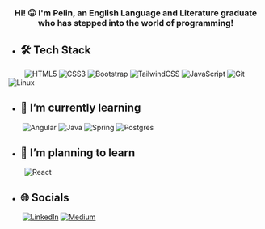 <h3 align="center">Hi! 🙃 I'm Pelin, an English Language and Literature graduate who has stepped into the world of programming!</h3>


- ## 🛠️ Tech Stack
&nbsp; &nbsp; &nbsp; &nbsp; ![HTML5](https://img.shields.io/badge/HTML5-%23E34F26.svg?style=flat&logo=html5&logoColor=white)
![CSS3](https://img.shields.io/badge/CSS3-%231572B6.svg?style=flat&logo=css3&logoColor=white) ![Bootstrap](https://img.shields.io/badge/Bootstrap-%238511FA.svg?style=flat&logo=bootstrap&logoColor=white)
![TailwindCSS](https://img.shields.io/badge/TailwindCSS-%2338B2AC.svg?style=flat&logo=tailwind-css&logoColor=white)
![JavaScript](https://img.shields.io/badge/JavaScript-%23323330.svg?style=flat&logo=javascript&logoColor=%23F7DF1E)
![Git](https://img.shields.io/badge/git-F05032?style=flat&logo=git&logoColor=f5f5f5)
![Linux](https://img.shields.io/badge/Linux-FCC624?style=flat&logo=linux&logoColor=black)

- ## 🌱 I’m currently learning
&nbsp; &nbsp; &nbsp; &nbsp;![Angular](https://img.shields.io/badge/Angular-%23DD0031.svg?style=flat&logo=angular&logoColor=white)
![Java](https://img.shields.io/badge/Java-%23ED8B00.svg?style=flat&logo=openjdk&logoColor=white) ![Spring](https://img.shields.io/badge/Spring-%236DB33F.svg?style=flat&logo=spring&logoColor=white) ![Postgres](https://img.shields.io/badge/PostgreSQL-%23316192.svg?style=flat&logo=postgresql&logoColor=white)

- ## 🤠 I’m planning to learn
&nbsp; &nbsp; &nbsp; &nbsp; ![React](https://img.shields.io/badge/React-%2320232a.svg?style=flat&logo=react&logoColor=%2361DAFB)

- ## 🌐 Socials
&nbsp; &nbsp; &nbsp; &nbsp;[![LinkedIn](https://img.shields.io/badge/LinkedIn-0077B5?style=flat&logo=linkedin&logoColor=white)](https://linkedin.com/in/pelinkaynarca) [![Medium](https://img.shields.io/badge/Medium-12100E?style=flat&logo=medium&logoColor=white)](https://medium.com/@pelinkaynarca) 
